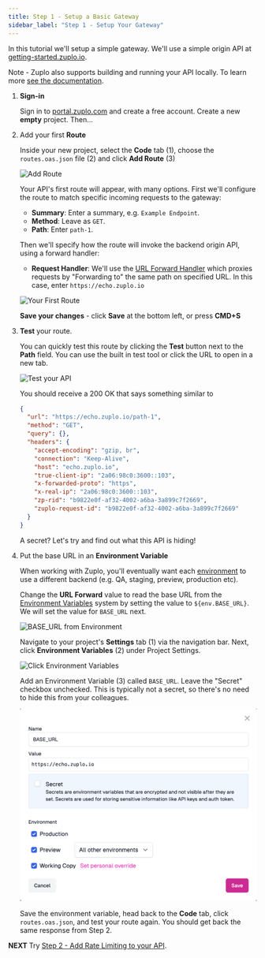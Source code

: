 ```yaml
---
title: Step 1 - Setup a Basic Gateway
sidebar_label: "Step 1 - Setup Your Gateway"
---
```


In this tutorial we'll setup a simple gateway. We'll use a simple origin API at
[getting-started.zuplo.io](https://getting-started.zuplo.io).

Note - Zuplo also supports building and running your API locally. To learn more
[see the documentation](./local-development.mdx).

<Stepper>

1. **Sign-in**

   Sign in to [portal.zuplo.com](https://portal.zuplo.com) and create a free
   account. Create a new **empty** project. Then...

1. Add your first **Route**

   Inside your new project, select the **Code** tab (1), choose the
   `routes.oas.json` file (2) and click **Add Route** (3)

   ![Add Route](../../public/media/step-1-setup-basic-gateway/add-route.png)

   Your API's first route will appear, with many options. First we'll configure
   the route to match specific incoming requests to the gateway:
   - **Summary**: Enter a summary, e.g. `Example Endpoint`.
   - **Method**: Leave as `GET`.
   - **Path**: Enter `path-1`.

   Then we'll specify how the route will invoke the backend origin API, using a
   forward handler:
   - **Request Handler**: We'll use the
     [URL Forward Handler](../handlers/url-forward.md) which proxies requests by
     "Forwarding to" the same path on specified URL. In this case, enter
     `https://echo.zuplo.io`

   ![Your First Route](../../public/media/step-1-setup-basic-gateway/image-14.png)

   **Save your changes** - click **Save** at the bottom left, or press **CMD+S**

1. **Test** your route.

   You can quickly test this route by clicking the **Test** button next to the
   **Path** field. You can use the built in test tool or click the URL to open
   in a new tab.

   ![Test your API](../../public/media/step-1-setup-basic-gateway/image-15.png)

   You should receive a 200 OK that says something similar to

   ```json
   {
     "url": "https://echo.zuplo.io/path-1",
     "method": "GET",
     "query": {},
     "headers": {
       "accept-encoding": "gzip, br",
       "connection": "Keep-Alive",
       "host": "echo.zuplo.io",
       "true-client-ip": "2a06:98c0:3600::103",
       "x-forwarded-proto": "https",
       "x-real-ip": "2a06:98c0:3600::103",
       "zp-rid": "b9822e0f-af32-4002-a6ba-3a899c7f2669",
       "zuplo-request-id": "b9822e0f-af32-4002-a6ba-3a899c7f2669"
     }
   }
   ```

   A secret? Let's try and find out what this API is hiding!

1. Put the base URL in an **Environment Variable**

   When working with Zuplo, you'll eventually want each
   [environment](/docs/articles/environments) to use a different backend (e.g.
   QA, staging, preview, production etc).

   Change the **URL Forward** value to read the base URL from the
   [Environment Variables](/docs/articles/environment-variables) system by
   setting the value to `${env.BASE_URL}`. We will set the value for `BASE_URL`
   next.

   ![BASE_URL from Environment](../../public/media/step-1-setup-basic-gateway/image-8.png)

   Navigate to your project's **Settings** tab (1) via the navigation bar. Next,
   click **Environment Variables** (2) under Project Settings.

   ![Click Environment Variables](../../public/media/step-1-setup-basic-gateway/set-env-var.png)

   Add an Environment Variable (3) called `BASE_URL`. Leave the "Secret"
   checkbox unchecked. This is typically not a secret, so there's no need to
   hide this from your colleagues.

   <Framed margin={4}>

   ![BASE_URL Environment Variable](../../public/media/step-1-setup-basic-gateway/env-var.png)
   </Framed>

   Save the environment variable, head back to the **Code** tab, click
   `routes.oas.json`, and test your route again. You should get back the same
   response from Step 2.

</Stepper>

**NEXT** Try
[Step 2 - Add Rate Limiting to your API](./step-2-add-rate-limiting.md).
